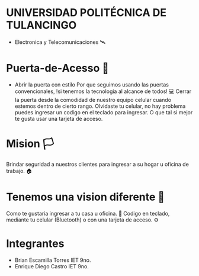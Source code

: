 # UNIVERSIDAD POLITÉCNICA DE TULANCINGO
  * Electronica y Telecomunicaciones  🛰
# Puerta-de-Acesso 🚪
 * Abrir la puerta con estilo 
Por que seguimos usando las puertas convencionales, !si tenemos la tecnologia al alcance de todos! 💻
Cerrar la puerta desde la comodidad de nuestro equipo celular cuando estemos dentro de cierto rango.
Olvidaste tu celular, no hay problema puedes ingresar un codigo en el teclado para ingresar.
O que tal si mejor te gusta usar una tarjeta de acceso.
# Mision 🏳
Brindar seguridad a nuestros clientes para ingresar a su hogar u oficina de trabajo. 🏠
# Tenemos una vision diferente 🚩
Como te gustaria ingresar a tu casa u oficina. 🕋
Codigo en teclado, mediante tu celular (Bluetooth) o con una tarjeta de acceso. ⚙
# Integrantes
  * Brian Escamilla Torres   IET 9no.
  * Enrique Diego Castro   IET 9no.

